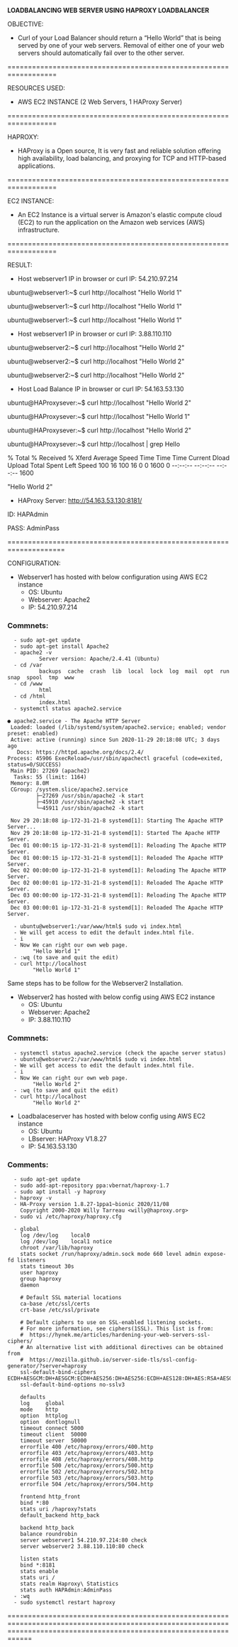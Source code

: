 ********************************LOADBALANCING WEB SERVER USING HAPROXY LOADBALANCER********************************

OBJECTIVE:
  - Curl of your Load Balancer should return a “Hello World” that is being served by one of your web servers.
    Removal of either one of your web servers should automatically fail over to the other server.

==================================================================

RESOURCES USED:
  - AWS EC2 INSTANCE (2 Web Servers, 1 HAProxy Server)

==================================================================

HAPROXY:  
  - HAProxy is a Open source, It is very fast and reliable solution offering high availability, load balancing, and proxying for TCP and HTTP-based applications.
  
==================================================================

EC2 INSTANCE:
  - An EC2 Instance is a virtual server is Amazon's elastic compute cloud (EC2) to run the application on the Amazon web services (AWS) infrastructure.
  
==================================================================

RESULT:
  - Host webserver1 IP in browser or curl
  IP: 54.210.97.214
  
ubuntu@webserver1:~$ curl http://localhost
"Hello World 1"

ubuntu@webserver1:~$ curl http://localhost
"Hello World 1"

ubuntu@webserver1:~$ curl http://localhost
"Hello World 1"

  - Host webserver1 IP in browser or curl
  IP: 3.88.110.110
  
ubuntu@webserver2:~$ curl http://localhost
"Hello World 2"

ubuntu@webserver2:~$ curl http://localhost
"Hello World 2"

ubuntu@webserver2:~$ curl http://localhost
"Hello World 2"

   - Host Load Balance IP in browser or curl
   IP: 54.163.53.130
   
ubuntu@HAProxysever:~$ curl http://localhost
"Hello World 2"

ubuntu@HAProxysever:~$ curl http://localhost
"Hello World 1"

ubuntu@HAProxysever:~$ curl http://localhost
"Hello World 2"

ubuntu@HAProxysever:~$ curl http://localhost | grep Hello
  
  % Total    % Received % Xferd  Average Speed   Time    Time     Time  Current
                                 Dload  Upload   Total   Spent    Left  Speed
100    16  100    16    0     0   1600      0 --:--:-- --:--:-- --:--:--  1600

"Hello World 2"


- HAProxy Server: http://54.163.53.130:8181/

ID: HAPAdmin

PASS: AdminPass

====================================================================

CONFIGURATION:

  - Webserver1 has hosted with below configuration using AWS EC2 instance
      - OS: Ubuntu
      - Webserver: Apache2 
      - IP: 54.210.97.214
 
### Commnets: 
      - sudo apt-get update
      - sudo apt-get install Apache2
      - apache2 -v
              Server version: Apache/2.4.41 (Ubuntu)
      - cd /var
              backups  cache  crash  lib  local  lock  log  mail  opt  run  snap  spool  tmp  www
      - cd /www
              html
      - cd /html
              index.html
      - systemctl status apache2.service
      
    ● apache2.service - The Apache HTTP Server
     Loaded: loaded (/lib/systemd/system/apache2.service; enabled; vendor preset: enabled)
     Active: active (running) since Sun 2020-11-29 20:18:08 UTC; 3 days ago
       Docs: https://httpd.apache.org/docs/2.4/
    Process: 45906 ExecReload=/usr/sbin/apachectl graceful (code=exited, status=0/SUCCESS)
     Main PID: 27269 (apache2)
      Tasks: 55 (limit: 1164)
     Memory: 8.0M
     CGroup: /system.slice/apache2.service
             ├─27269 /usr/sbin/apache2 -k start
             ├─45910 /usr/sbin/apache2 -k start
             └─45911 /usr/sbin/apache2 -k start

     Nov 29 20:18:08 ip-172-31-21-8 systemd[1]: Starting The Apache HTTP Server...
     Nov 29 20:18:08 ip-172-31-21-8 systemd[1]: Started The Apache HTTP Server.
     Dec 01 00:00:15 ip-172-31-21-8 systemd[1]: Reloading The Apache HTTP Server.
     Dec 01 00:00:15 ip-172-31-21-8 systemd[1]: Reloaded The Apache HTTP Server.
     Dec 02 00:00:00 ip-172-31-21-8 systemd[1]: Reloading The Apache HTTP Server.
     Dec 02 00:00:01 ip-172-31-21-8 systemd[1]: Reloaded The Apache HTTP Server.
     Dec 03 00:00:00 ip-172-31-21-8 systemd[1]: Reloading The Apache HTTP Server.
     Dec 03 00:00:01 ip-172-31-21-8 systemd[1]: Reloaded The Apache HTTP Server.
  
      - ubuntu@webserver1:/var/www/html$ sudo vi index.html
      - We will get access to edit the default index.html file.
      - i
      - Now We can right our own web page. 
            "Hello World 1"
      - :wq (to save and quit the edit)
      - curl http://localhost
            "Hello World 1"

Same steps has to be follow for the Webserver2 Installation.   
  - Webserver2 has hosted with below config using AWS EC2 instance
      - OS: Ubuntu
      - Webserver: Apache2 
      - IP: 3.88.110.110
      
### Commnets:      
      - systemctl status apache2.service (check the apache server status)
      - ubuntu@webserver2:/var/www/html$ sudo vi index.html
      - We will get access to edit the default index.html file.
      - i
      - Now We can right our own web page. 
            "Hello World 2"
      - :wq (to save and quit the edit)
      - curl http://localhost
            "Hello World 2"
      
  - Loadbalaceserver has hosted with below config using AWS EC2 instance
      - OS: Ubuntu
      - LBserver: HAProxy V1.8.27 
      - IP: 54.163.53.130
      
### Comments: 
      - sudo apt-get update
      - sudo add-apt-repository ppa:vbernat/haproxy-1.7
      - sudo apt install -y haproxy
      - haproxy -v
      - HA-Proxy version 1.8.27-1ppa1~bionic 2020/11/08
        Copyright 2000-2020 Willy Tarreau <willy@haproxy.org>
      - sudo vi /etc/haproxy/haproxy.cfg
      
      - global
        log /dev/log    local0
        log /dev/log    local1 notice
        chroot /var/lib/haproxy
        stats socket /run/haproxy/admin.sock mode 660 level admin expose-fd listeners
        stats timeout 30s
        user haproxy
        group haproxy
        daemon

        # Default SSL material locations
        ca-base /etc/ssl/certs
        crt-base /etc/ssl/private

        # Default ciphers to use on SSL-enabled listening sockets.
        # For more information, see ciphers(1SSL). This list is from:
        #  https://hynek.me/articles/hardening-your-web-servers-ssl-ciphers/
        # An alternative list with additional directives can be obtained from
        #  https://mozilla.github.io/server-side-tls/ssl-config-generator/?server=haproxy
        ssl-default-bind-ciphers ECDH+AESGCM:DH+AESGCM:ECDH+AES256:DH+AES256:ECDH+AES128:DH+AES:RSA+AESGCM:RSA+AES:!aNULL:!MD5:!DSS
        ssl-default-bind-options no-sslv3

        defaults
        log     global
        mode    http
        option  httplog
        option  dontlognull
        timeout connect 5000
        timeout client  50000
        timeout server  50000
        errorfile 400 /etc/haproxy/errors/400.http
        errorfile 403 /etc/haproxy/errors/403.http
        errorfile 408 /etc/haproxy/errors/408.http
        errorfile 500 /etc/haproxy/errors/500.http
        errorfile 502 /etc/haproxy/errors/502.http
        errorfile 503 /etc/haproxy/errors/503.http
        errorfile 504 /etc/haproxy/errors/504.http

        frontend http_front
        bind *:80
        stats uri /haproxy?stats
        default_backend http_back

        backend http_back
        balance roundrobin
        server webserver1 54.210.97.214:80 check
        server webserver2 3.88.110.110:80 check

        listen stats
        bind *:8181
        stats enable
        stats uri /
        stats realm Haproxy\ Statistics
        stats auth HAPAdmin:AdminPass
      - :wq
      - sudo systemctl restart haproxy 
========================================================================================================================================================================

      
      
    
    
